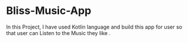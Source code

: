# Bliss-Music-App
In this Project, I have used Kotlin language and build this app for user so that user can Listen to the Music they like .
